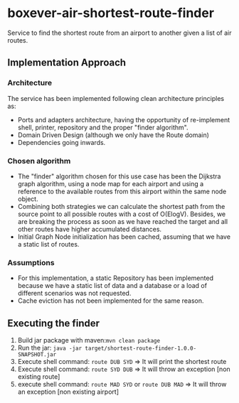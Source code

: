 # boxever-air-shortest-route-finder
Service to find the shortest route from an airport to another given a list of air routes.

## Implementation Approach

### Architecture
The service has been implemented following clean architecture principles as:
- Ports and adapters architecture, having the opportunity of re-implement shell, printer, repository and the proper "finder algorithm".
- Domain Driven Design (although we only have the Route domain)
- Dependencies going inwards.

### Chosen algorithm
- The "finder" algorithm chosen for this use case has been the Dijkstra graph algorithm, using a node map for each airport and using a reference to the available routes from this airport within the same node object. 
- Combining both strategies we can calculate the shortest path from the source point to all possible routes with a cost of O(ElogV). Besides, we are breaking the process as soon as we have reached the target and all other routes have higher accumulated distances.
- Initial Graph Node initialization has been cached, assuming that we have a static list of routes.   


### Assumptions
- For this implementation, a static Repository has been implemented because we have a static list of data and a database or a load of different scenarios was not requested.
- Cache eviction has not been implemented for the same reason.

## Executing the finder
1. Build jar package with maven:```mvn clean package```
2. Run the jar: ```java -jar target/shortest-route-finder-1.0.0-SNAPSHOT.jar```
3. Execute shell command: ```route DUB SYD``` => It will print the shortest route
4. Execute shell command: ```route SYD DUB``` => It will throw an exception [non existing route]
5. execute shell command: ```route MAD SYD``` or ```route DUB MAD``` => It will throw an exception [non existing airport]
